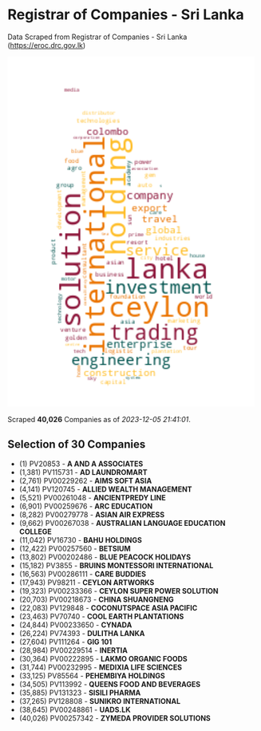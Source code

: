 # Registrar of Companies - Sri Lanka

Data Scraped from Registrar of Companies - Sri Lanka (https://eroc.drc.gov.lk)

![word-cloud](data/word_cloud.png)

Scraped **40,026** Companies as of *2023-12-05 21:41:01*.


## Selection of 30 Companies

* (1) PV20853 - **A AND A ASSOCIATES**
* (1,381) PV115731 - **AD LAUNDROMART**
* (2,761) PV00229262 - **AIMS SOFT ASIA**
* (4,141) PV120745 - **ALLIED WEALTH MANAGEMENT**
* (5,521) PV00261048 - **ANCIENTPREDY LINE**
* (6,901) PV00259676 - **ARC EDUCATION**
* (8,282) PV00279778 - **ASIAN AIR EXPRESS**
* (9,662) PV00267038 - **AUSTRALIAN LANGUAGE EDUCATION COLLEGE**
* (11,042) PV16730 - **BAHU HOLDINGS**
* (12,422) PV00257560 - **BETSIUM**
* (13,802) PV00202486 - **BLUE PEACOCK HOLIDAYS**
* (15,182) PV3855 - **BRUINS MONTESSORI INTERNATIONAL**
* (16,563) PV00286111 - **CARE BUDDIES**
* (17,943) PV98211 - **CEYLON ARTWORKS**
* (19,323) PV00233366 - **CEYLON SUPER POWER SOLUTION**
* (20,703) PV00218673 - **CHINA SHUANGNENG**
* (22,083) PV129848 - **COCONUTSPACE ASIA PACIFIC**
* (23,463) PV70740 - **COOL EARTH PLANTATIONS**
* (24,844) PV00233650 - **CYNADA**
* (26,224) PV74393 - **DULITHA LANKA**
* (27,604) PV111264 - **GIG 101**
* (28,984) PV00229514 - **INERTIA**
* (30,364) PV00222895 - **LAKMO ORGANIC FOODS**
* (31,744) PV00232995 - **MEDIXIA LIFE SCIENCES**
* (33,125) PV85564 - **PEHEMBIYA HOLDINGS**
* (34,505) PV113992 - **QUEENS FOOD AND BEVERAGES**
* (35,885) PV131323 - **SISILI PHARMA**
* (37,265) PV128808 - **SUNIKRO INTERNATIONAL**
* (38,645) PV00248861 - **UADS.LK**
* (40,026) PV00257342 - **ZYMEDA PROVIDER SOLUTIONS**